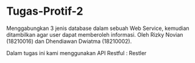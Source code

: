 Tugas-Protif-2
==============

Menggabungkan 3 jenis database dalam sebuah Web Service, kemudian ditambilkan agar user dapat memberoleh informasi. 
Oleh Rizky Novian (18210016) dan Dhendiawan Dwiatma (18210002).

Dalam tugas ini kami menggunakan API Restful : Restler
